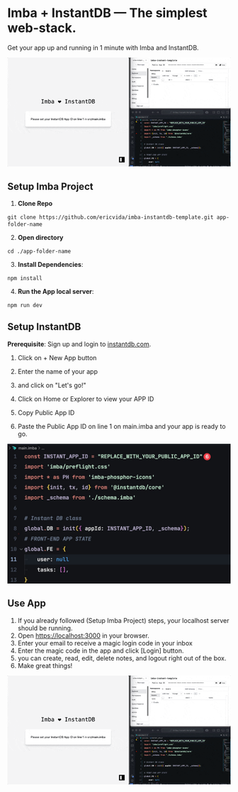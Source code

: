 # Imba + InstantDB — The simplest web-stack.

Get your app up and running in 1 minute with Imba and InstantDB.

![App Screenshot](screenshot-04.gif)

## Setup Imba Project
1. **Clone Repo**
```
git clone https://github.com/ericvida/imba-instantdb-template.git app-folder-name
```
2. **Open directory**
```
cd ./app-folder-name
```
3. **Install Dependencies**:
```
npm install
```
4.  **Run the App local server**:
```
npm run dev
```

## Setup InstantDB
**Prerequisite**: Sign up and login to [instantdb.com](https://instantdb.com).

1. Click on + New App button
2. Enter the name of your app
3. and click on "Let's go!"
4. Click on Home or Explorer to view your APP ID



5. Copy Public App ID



6. Paste the Public App ID on line 1 on main.imba and your app is ready to go.

![](./screenshot-03.jpg)

## Use App

1. If you already followed (Setup Imba Project) steps, your localhost server should be running.
2. Open [https://localhost:3000](https://localhost:3000) in your browser.
3. Enter your email to receive a magic login code in your inbox
4. Enter the magic code in the app and click [Login] button.
5. you can create, read, edit, delete notes, and logout right out of the box.
6. Make great things!

![App Screenshot](screenshot-04.gif)